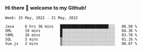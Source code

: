### Hi there 👋 welcome to my Github! 

<!--START_SECTION:waka-->
```text
Week: 15 May, 2022 - 21 May, 2022

Java     6 hrs 36 mins   ██████████████████████░░░   88.50 % 
XML      19 mins         █░░░░░░░░░░░░░░░░░░░░░░░░   04.36 % 
YAML     16 mins         █░░░░░░░░░░░░░░░░░░░░░░░░   03.78 % 
SQL      5 mins          ▒░░░░░░░░░░░░░░░░░░░░░░░░   01.16 % 
Vue.js   3 mins          ▒░░░░░░░░░░░░░░░░░░░░░░░░   00.87 % 
```
<!--END_SECTION:waka-->
